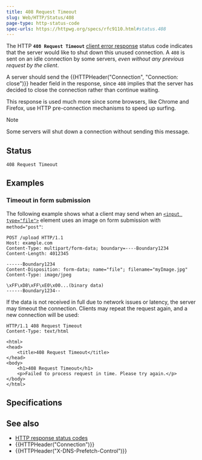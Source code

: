 ```yaml
---
title: 408 Request Timeout
slug: Web/HTTP/Status/408
page-type: http-status-code
spec-urls: https://httpwg.org/specs/rfc9110.html#status.408
---
```




The HTTP **`408 Request Timeout`** [client error response](/Web/HTTP/Status#client_error_responses) status code indicates that the server would like to shut down this unused connection.
A `408` is sent on an idle connection by some servers, _even without any previous request by the client_.

A server should send the {{HTTPHeader("Connection", "Connection: close")}} header field in the response, since `408` implies that the server has decided to close the connection rather than continue waiting.

This response is used much more since some browsers, like Chrome and Firefox, use HTTP pre-connection mechanisms to speed up surfing.

> [!NOTE]
> Some servers will shut down a connection without sending this message.

## Status

```http
408 Request Timeout
```

## Examples

### Timeout in form submission

The following example shows what a client may send when an [`<input type="file">`](/Web/HTML/Element/input/file) element uses an image on form submission with `method="post"`:

```http
POST /upload HTTP/1.1
Host: example.com
Content-Type: multipart/form-data; boundary=----Boundary1234
Content-Length: 4012345

------Boundary1234
Content-Disposition: form-data; name="file"; filename="myImage.jpg"
Content-Type: image/jpeg

\xFF\xD8\xFF\xE0\x00...(binary data)
------Boundary1234--
```

If the data is not received in full due to network issues or latency, the server may timeout the connection.
Clients may repeat the request again, and a new connection will be used:

```http
HTTP/1.1 408 Request Timeout
Content-Type: text/html

<html>
<head>
    <title>408 Request Timeout</title>
</head>
<body>
    <h1>408 Request Timeout</h1>
    <p>Failed to process request in time. Please try again.</p>
</body>
</html>
```

## Specifications



## See also

- [HTTP response status codes](/Web/HTTP/Status)
- {{HTTPHeader("Connection")}}
- {{HTTPHeader("X-DNS-Prefetch-Control")}}
